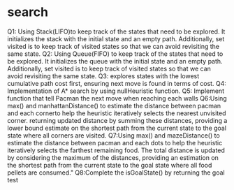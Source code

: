 # search

Q1: Using Stack(LIFO)to keep track of the states that need to be explored. It initializes the stack with the initial state and an empty path. Additionally, set visited is to keep track of visited states so that we can avoid revisiting the same state.
Q2: Using Queue(FIFO) to keep track of the states that need to be explored. It initializes the queue with the initial state and an empty path. Additionally, set visited is to keep track of visited states so that we can avoid revisiting the same state.
Q3: explores states with the lowest cumulative path cost first, ensuring next move is found in terms of cost.
Q4: Implementation of A* search by using nullHeuristic function.
Q5: Implement function that tell Pacman the next move when reaching each walls
Q6:Using max() and manhattanDistance() to estimate the distance between pacman and each cornerto help the heuristic iteratively selects the nearest unvisited corner. returning updated distance by summing these distances, providing a lower bound estimate on the shortest path from the current state to the goal state where all corners are visited. 
Q7:Using max() and mazeDistance() to estimate the distance between pacman and each dots to help the heuristic iteratively selects the farthest remaining food. The total distance is updated by considering the maximum of the distances, providing an estimation on the shortest path from the current state to the goal state where all food pellets are consumed."
Q8:Complete the isGoalState() by returning the goal test
